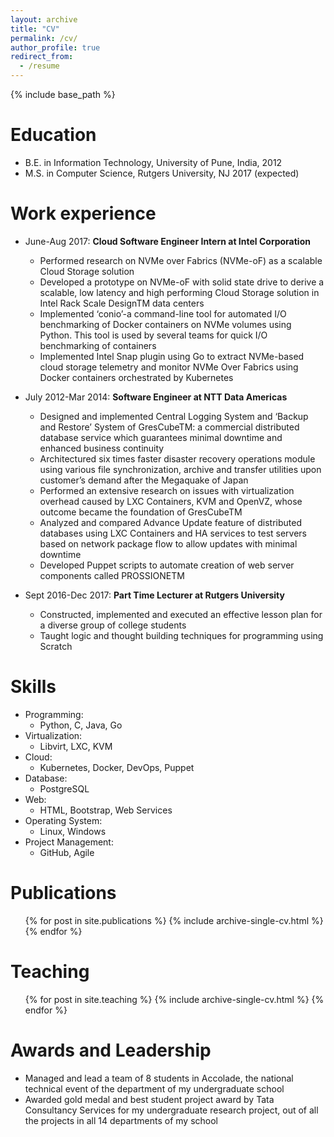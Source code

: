 ```yaml
---
layout: archive
title: "CV"
permalink: /cv/
author_profile: true
redirect_from:
  - /resume
---
```


{% include base_path %}

Education
======
* B.E. in Information Technology, University of Pune, India, 2012
* M.S. in Computer Science, Rutgers University, NJ 2017 (expected)

Work experience
======
* June-Aug 2017: **Cloud Software Engineer Intern at Intel Corporation**
  * Performed research on NVMe over Fabrics (NVMe-oF) as a scalable Cloud Storage solution
  * Developed a prototype on NVMe-oF with solid state drive to derive a scalable, low latency and high performing Cloud Storage solution in Intel Rack Scale DesignTM data centers
  * Implemented ‘conio’-a command-line tool for automated I/O benchmarking of Docker containers on NVMe volumes using Python. This tool is used by several teams for quick I/O benchmarking of containers
  * Implemented Intel Snap plugin using Go to extract NVMe-based cloud storage telemetry and monitor NVMe Over Fabrics using Docker containers orchestrated by Kubernetes

* July 2012-Mar 2014: **Software Engineer at NTT Data Americas**
  * Designed and implemented Central Logging System and ‘Backup and Restore’ System of GresCubeTM: a commercial distributed database service which guarantees minimal downtime and enhanced business continuity
  * Architectured six times faster disaster recovery operations module using various file synchronization, archive and transfer utilities upon customer’s demand after the Megaquake of Japan
  * Performed an extensive research on issues with virtualization overhead caused by LXC Containers, KVM and OpenVZ, whose outcome became the foundation of GresCubeTM
  * Analyzed and compared Advance Update feature of distributed databases using LXC Containers and HA services to test servers based on network package flow to allow updates with  minimal downtime
  * Developed Puppet scripts to automate creation of web server components called PROSSIONETM
 
* Sept 2016-Dec 2017: **Part Time Lecturer at Rutgers University**
  * Constructed, implemented and executed an effective lesson plan for a diverse group of college students
  * Taught logic and thought building techniques for programming using Scratch
  
 
 Skills
======
* Programming:
  * Python, C, Java, Go 
* Virtualization:
  * Libvirt, LXC, KVM 
* Cloud: 
  * Kubernetes, Docker, DevOps, Puppet
* Database:
  * PostgreSQL
* Web:
  * HTML, Bootstrap, Web Services 
* Operating System:
  * Linux, Windows 
* Project Management:
  * GitHub, Agile


Publications
======
  <ul>{% for post in site.publications %}
    {% include archive-single-cv.html %}
  {% endfor %}</ul>
  
Teaching
======
  <ul>{% for post in site.teaching %}
    {% include archive-single-cv.html %}
  {% endfor %}</ul>
  
Awards and Leadership
======
* Managed and lead a team of 8 students in Accolade, the national technical event of the department of my undergraduate school
*	Awarded gold medal and best student project award by Tata Consultancy Services for my undergraduate research project, out of all the projects in all 14 departments of my school

